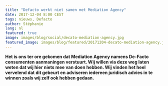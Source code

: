 ```yaml
---
title: "Defacto werkt niet samen met Mediation Agency"
date: 2017-12-04 8:00 CEST
tags: nieuws, Defacto
author: Stéphanie
lang: nl
featured: true
image: images/blog/social/decato-mediation-agency.jpg
featured_image: images/blog/featured/20171204-decato-mediation-agency.jpg
---
```


**Het is ons ter ore gekomen dat Mediation Agency namens De-Facto consumenten aanmaningen verstuurt. Wij willen via deze weg laten weten dat wij hier niets mee van doen hebben. Wij vinden het heel vervelend dat dit gebeurt en adviseren iedereen juridisch advies in te winnen zoals wij zelf ook hebben gedaan.**

